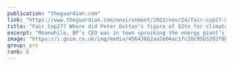 ```yaml
---
publication: "theguardian.com"
link: "https://www.theguardian.com/environment/2022/nov/24/fair-cop27-where-did-peter-duttons-figure-of-2tn-for-climate-damage-fund-come-from"
title: "Fair Cop27? Where did Peter Dutton’s figure of $2tn for climate damage fund come from? | Temperature Check"
excerpt: "Meanwhile, BP’s CEO was in town spruiking the energy giant’s climate credentials, as its oil output increases from last year"
image: "https://i.guim.co.uk/img/media/456436b2aa2e04ac1fc20c95b5292f0bc45588d0/0_0_5464_3278/master/5464.jpg?width=1200&height=630&quality=85&auto=format&fit=crop&overlay-align=bottom%2Cleft&overlay-width=100p&overlay-base64=L2ltZy9zdGF0aWMvb3ZlcmxheXMvdGctb3BpbmlvbnMucG5n&enable=upscale&s=6cc98559cd8d01eb7d1ca428b1e674bb"
group: pro
rank: 8
---
```

